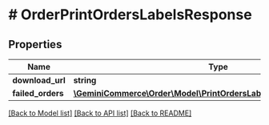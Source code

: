 # # OrderPrintOrdersLabelsResponse


## Properties


Name | Type | Description | Notes
------------ | ------------- | ------------- | -------------
**download_url**| **string** |   | [optional]
**failed_orders**| [**\GeminiCommerce\Order\Model\PrintOrdersLabelsResponseFailedOrder[]**](PrintOrdersLabelsResponseFailedOrder.md) |   | [optional]


[[Back to Model list]](../../README.md#models) [[Back to API list]](../../README.md#endpoints) [[Back to README]](../../README.md)